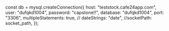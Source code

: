 const db = mysql.createConnection({
host: "teststock.cafe24app.com",
user: "dufqkd1004",
password: "capstone!!",
database: "dufqkd1004",
port: "3306",
multipleStatements: true,
// dateStrings: "date",
//socketPath: socket_path,
});
